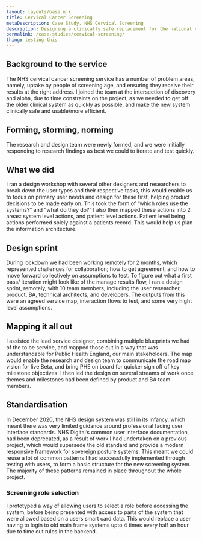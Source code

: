 ```yaml
---
layout: layouts/base.njk
title: Cervical Cancer Screening
metaDescription: Case Study, NHS Cervical Screening
description: Designing a clinically safe replacement for the national cervical cancer screening systems.
permalink: /case-studies/cervical-screening/
thing: testing this
---
```



## Background to the service

The NHS cervical cancer screening service has a number of problem areas, namely, uptake by people of screening age, and ensuring they receive their results at the right address. I joined the team at the  intersection of discovery and alpha, due to time constraints on the project, as we needed to get  off the older clinical system as quickly as possible, and make the new system clinically safe and usable/more efficient.


## Forming, storming, norming
The research and design team were newly formed, and we were initially responding to research findings as best we could to iterate and test quickly.

## What we did
I ran a design workshop with several other designers and researchers to break down the user types and their respective tasks, this would enable us to focus on primary user needs and design for these first, helping product decisions to be made early on. This took the form of “which roles use the systems?” and “what do they do?”
I also then mapped these actions into 2 areas: system level actions, and patient level actions. Patient level being actions performed solely against a patients record. This would help us plan the information architecture.

## Design sprint
During lockdown we had been working remotely for 2 months, which represented challenges for collaboration; how to get agreement, and how to move forward collectively on assumptions to test.
To figure out what a first pass/ iteration might look like of the manage results flow, I ran a design sprint, remotely, with 10 team members, including  the  user researcher, product, BA, technical architects, and developers.
The outputs from this were an agreed service map, interaction flows to test, and some very hight level assumptions.

## Mapping it all out
I assisted the lead service designer, combining multiple blueprints we had of the to be service, and mapped those out in a way that was understandable for Public Health England, our main stakeholders.
The map would enable the research and design team to communicate the road map vision for live Beta, and bring PHE on board for quicker sign off of key milestone objectives.
I then led the design on several streams of work once themes and milestones had been defined by  product and BA team members.

## Standardisation
In December 2020, the NHS design system was still in its infancy, which meant there was very limited guidance around professional facing user interface standards. 
NHS Digital’s common user interface documentation, had been deprecated, as a result of work I had undertaken on a previous project, which would supersede the old standard and provide a modern responsive framework for sovereign posture systems. 
This meant we could reuse a lot of common patterns I had successfully implemented through testing with users, to form a basic structure for the new screening system. The majority of these patterns remained in place throughout the whole project.

### Screening role selection
I prototyped a way of allowing users to select a role before accessing the system, before being presented with access to parts of the system that were allowed based on a users smart card data.
This would replace a user having to login to old main frame systems upto 4 times every half an hour due to time out rules in the backend.

